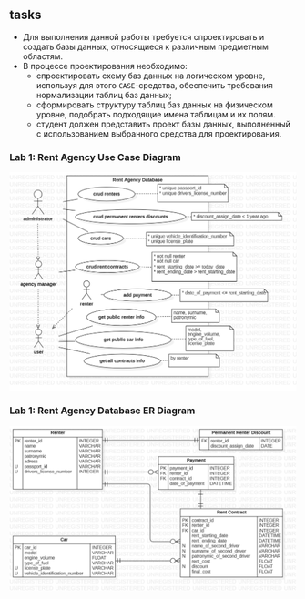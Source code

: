 
## tasks
- Для выполнения данной работы требуется спроектировать и создать базы данных, относящиеся к различным предметным областям.
- В процессе проектирования необходимо:
  - спроектировать схему баз данных на логическом уровне, используя для этого `CASE`-средства, обеспечить требования нормализации таблиц баз данных;
  - сформировать структуру таблиц баз данных на физическом уровне, подобрать подходящие имена таблицам и их полям.
  - студент должен представить проект базы данных, выполненный с использованием выбранного средства для проектирования.

### Lab 1: Rent Agency Use Case Diagram
![*Rent Agency Use Case Diagram*](https://github.com/vetasavitskaya/famcs_databases_labs/blob/main/famcs_databases_lab_01/Rent%20Agency%20Use%20Case%20Diagram.png)

### Lab 1: Rent Agency Database ER Diagram
![*Rent Agency Database ER Diagram*](https://github.com/vetasavitskaya/famcs_databases_labs/blob/main/famcs_databases_lab_01/Rent%20Agency%20Database%20ER%20Diagram.png)
